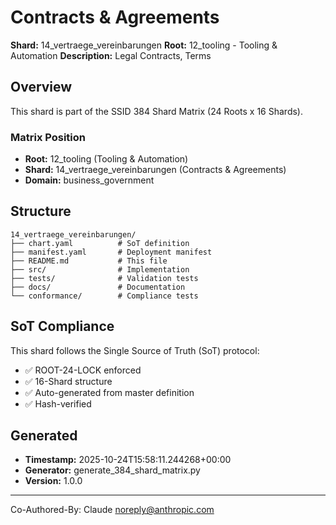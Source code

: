# Contracts & Agreements

**Shard:** 14_vertraege_vereinbarungen
**Root:** 12_tooling - Tooling & Automation
**Description:** Legal Contracts, Terms

## Overview

This shard is part of the SSID 384 Shard Matrix (24 Roots x 16 Shards).

### Matrix Position
- **Root:** 12_tooling (Tooling & Automation)
- **Shard:** 14_vertraege_vereinbarungen (Contracts & Agreements)
- **Domain:** business_government

## Structure

```
14_vertraege_vereinbarungen/
├── chart.yaml          # SoT definition
├── manifest.yaml       # Deployment manifest
├── README.md           # This file
├── src/                # Implementation
├── tests/              # Validation tests
├── docs/               # Documentation
└── conformance/        # Compliance tests
```

## SoT Compliance

This shard follows the Single Source of Truth (SoT) protocol:
- ✅ ROOT-24-LOCK enforced
- ✅ 16-Shard structure
- ✅ Auto-generated from master definition
- ✅ Hash-verified

## Generated

- **Timestamp:** 2025-10-24T15:58:11.244268+00:00
- **Generator:** generate_384_shard_matrix.py
- **Version:** 1.0.0

---

Co-Authored-By: Claude <noreply@anthropic.com>
